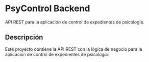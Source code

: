 # PsyControl Backend

API REST para la aplicación de control de expedientes de psicología.

## Descripción

Este proyecto contiene la API REST con la lógica de negocio para la aplicación de control de expedientes de psicología.
